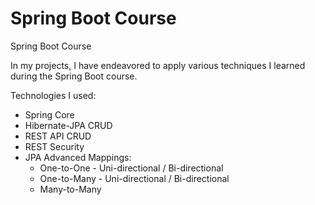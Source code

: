 # Spring Boot Course
 Spring Boot Course

In my projects, I have endeavored to apply various techniques I learned during the Spring Boot course.

Technologies I used:

- Spring Core
- Hibernate-JPA CRUD
- REST API CRUD
- REST Security
- JPA Advanced Mappings:
   - One-to-One - Uni-directional / Bi-directional
   - One-to-Many - Uni-directional / Bi-directional
   - Many-to-Many
